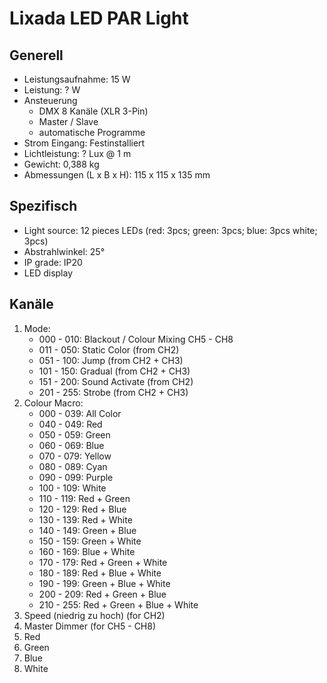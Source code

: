 # Lixada LED PAR Light

## Generell

- Leistungsaufnahme: 15 W
- Leistung: ? W
- Ansteuerung
   - DMX 8 Kanäle (XLR 3-Pin)
   - Master / Slave
   - automatische Programme
- Strom Eingang: Festinstalliert
- Lichtleistung: ? Lux @ 1 m
- Gewicht: 0,388 kg
- Abmessungen (L x B x H): 115 x 115 x 135 mm

## Spezifisch

- Light source: 12 pieces LEDs (red: 3pcs; green: 3pcs; blue: 3pcs white; 3pcs)
- Abstrahlwinkel: 25°
- IP grade: IP20
- LED display

## Kanäle

1. Mode:
   - 000 - 010: Blackout / Colour Mixing CH5 - CH8
   - 011 - 050: Static Color (from CH2)
   - 051 - 100: Jump (from CH2 + CH3)
   - 101 - 150: Gradual (from CH2 + CH3)
   - 151 - 200: Sound Activate (from CH2)
   - 201 - 255: Strobe (from CH2 + CH3)
2. Colour Macro:
   - 000 - 039: All Color
   - 040 - 049: Red
   - 050 - 059: Green
   - 060 - 069: Blue
   - 070 - 079: Yellow
   - 080 - 089: Cyan
   - 090 - 099: Purple
   - 100 - 109: White
   - 110 - 119: Red + Green
   - 120 - 129: Red + Blue
   - 130 - 139: Red + White
   - 140 - 149: Green + Blue
   - 150 - 159: Green + White
   - 160 - 169: Blue + White
   - 170 - 179: Red + Green + White
   - 180 - 189: Red + Blue + White
   - 190 - 199: Green + Blue + White
   - 200 - 209: Red + Green + Blue
   - 210 - 255: Red + Green + Blue + White
3. Speed (niedrig zu hoch) (for CH2)
4. Master Dimmer (for CH5 - CH8)
5. Red
6. Green
7. Blue
8. White